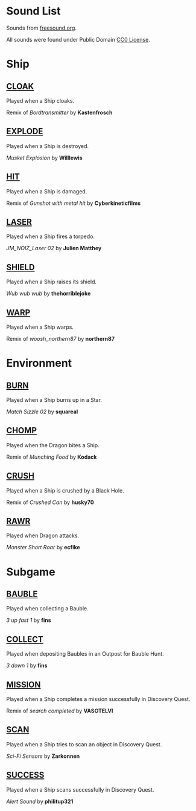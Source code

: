 Sound List
==========
Sounds from [freesound.org](http://www.freesound.org/).

All sounds were found under Public Domain [CC0 License](http://creativecommons.org/publicdomain/zero/1.0/).

Ship
====

[CLOAK](https://www.freesound.org/people/Kastenfrosch/sounds/162461/)
-----
Played when a Ship cloaks.

Remix of *Bordtransmitter* by **Kastenfrosch**

[EXPLODE](https://www.freesound.org/people/Willlewis/sounds/244345/)
-------
Played when a Ship is destroyed.

*Musket Explosion* by **Willlewis**

[HIT](https://www.freesound.org/people/Cyberkineticfilms/sounds/111048/)
---
Played when a Ship is damaged.

Remix of *Gunshot with metal hit* by **Cyberkineticfilms**

[LASER](https://www.freesound.org/people/Julien%20Matthey/sounds/268343/)
-----
Played when a Ship fires a torpedo.

*JM_NOIZ_Laser 02* by **Julien Matthey**

[SHIELD](https://www.freesound.org/people/thehorriblejoke/sounds/198969/)
------
Played when a Ship raises its shield.

*Wub wub wub* by **thehorriblejoke**

[WARP](https://www.freesound.org/people/northern87/sounds/88532/)
----
Played when a Ship warps.

Remix of *woosh_northern87* by **northern87**

Environment
===========

[BURN](https://www.freesound.org/people/squareal/sounds/237407/)
----
Played when a Ship burns up in a Star.

*Match Sizzle 02* by **squareal**

[CHOMP](https://www.freesound.org/people/Kodack/sounds/256311/)
-----
Played when the Dragon bites a Ship.

Remix of *Munching Food* by **Kodack**

[CRUSH](https://www.freesound.org/people/husky70/sounds/157300/)
-----
Played when a Ship is crushed by a Black Hole.

Remix of *Crushed Can* by **husky70**

[RAWR](https://www.freesound.org/people/ecfike/sounds/132874/)
----
Played when Dragon attacks.

*Monster Short Roar* by **ecfike**

Subgame
=======

[BAUBLE](https://www.freesound.org/people/fins/sounds/171583/)
------
Played when collecting a Bauble.

*3 up fast 1* by **fins**

[COLLECT](https://www.freesound.org/people/fins/sounds/171578/)
---------
Played when depositing Baubles in an Outpost for Bauble Hunt.

*3 down 1* by **fins**

[MISSION](https://www.freesound.org/people/VASOTELVI/sounds/187917/)
-------
Played when a Ship completes a mission successfully in Discovery Quest.

Remix of *search completed* by **VASOTELVI**

[SCAN](https://www.freesound.org/people/Zarkonnen/sounds/168885/)
----
Played when a Ship tries to scan an object in Discovery Quest.

*Sci-Fi Sensors* by **Zarkonnen**

[SUCCESS](https://www.freesound.org/people/philitup321/sounds/204369/)
-------
Played when a Ship scans successfully in Discovery Quest.

*Alert Sound* by **philitup321**


